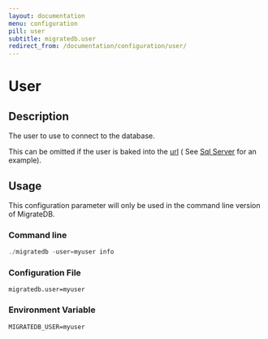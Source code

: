 ```yaml
---
layout: documentation
menu: configuration
pill: user
subtitle: migratedb.user
redirect_from: /documentation/configuration/user/
---
```


# User

## Description

The user to use to connect to the database.

This can be omitted if the user is baked into the [url](/migratedb/documentation/configuration/parameters/url) (
See [Sql Server](/migratedb/documentation/database/sqlserver#windows-authentication) for an example).

## Usage

This configuration parameter will only be used in the command line version of MigrateDB.
### Command line

```powershell
./migratedb -user=myuser info
```

### Configuration File

```properties
migratedb.user=myuser
```

### Environment Variable

```properties
MIGRATEDB_USER=myuser
```
